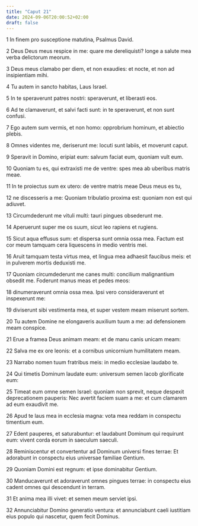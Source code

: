 ```yaml
---
title: "Caput 21"
date: 2024-09-06T20:00:52+02:00
draft: false
---
```



1 In finem pro susceptione matutina, Psalmus David.

2 Deus Deus meus respice in me: quare me dereliquisti? longe a salute mea verba delictorum meorum.

3 Deus meus clamabo per diem, et non exaudies: et nocte, et non ad insipientiam mihi.

4 Tu autem in sancto habitas, Laus Israel.

5 In te speraverunt patres nostri: speraverunt, et liberasti eos.

6 Ad te clamaverunt, et salvi facti sunt: in te speraverunt, et non sunt confusi.

7 Ego autem sum vermis, et non homo: opprobrium hominum, et abiectio plebis.

8 Omnes videntes me, deriserunt me: locuti sunt labiis, et moverunt caput.

9 Speravit in Domino, eripiat eum: salvum faciat eum, quoniam vult eum.

10 Quoniam tu es, qui extraxisti me de ventre: spes mea ab uberibus matris meae.

11 In te proiectus sum ex utero: de ventre matris meae Deus meus es tu,

12 ne discesseris a me: Quoniam tribulatio proxima est: quoniam non est qui adiuvet.

13 Circumdederunt me vituli multi: tauri pingues obsederunt me.

14 Aperuerunt super me os suum, sicut leo rapiens et rugiens.

15 Sicut aqua effusus sum: et dispersa sunt omnia ossa mea. Factum est cor meum tamquam cera liquescens in medio ventris mei.

16 Aruit tamquam testa virtus mea, et lingua mea adhaesit faucibus meis: et in pulverem mortis deduxisti me.

17 Quoniam circumdederunt me canes multi: concilium malignantium obsedit me. Foderunt manus meas et pedes meos:

18 dinumeraverunt omnia ossa mea. Ipsi vero consideraverunt et inspexerunt me:

19 diviserunt sibi vestimenta mea, et super vestem meam miserunt sortem.

20 Tu autem Domine ne elongaveris auxilium tuum a me: ad defensionem meam conspice.

21 Erue a framea Deus animam meam: et de manu canis unicam meam:

22 Salva me ex ore leonis: et a cornibus unicornium humilitatem meam.

23 Narrabo nomen tuum fratribus meis: in medio ecclesiae laudabo te.

24 Qui timetis Dominum laudate eum: universum semen Iacob glorificate eum:

25 Timeat eum omne semen Israel: quoniam non sprevit, neque despexit deprecationem pauperis: Nec avertit faciem suam a me: et cum clamarem ad eum exaudivit me.

26 Apud te laus mea in ecclesia magna: vota mea reddam in conspectu timentium eum.

27 Edent pauperes, et saturabuntur: et laudabunt Dominum qui requirunt eum: vivent corda eorum in saeculum saeculi.

28 Reminiscentur et convertentur ad Dominum universi fines terrae: Et adorabunt in conspectu eius universae familiae Gentium.

29 Quoniam Domini est regnum: et ipse dominabitur Gentium.

30 Manducaverunt et adoraverunt omnes pingues terrae: in conspectu eius cadent omnes qui descendunt in terram.

31 Et anima mea illi vivet: et semen meum serviet ipsi.

32 Annunciabitur Domino generatio ventura: et annunciabunt caeli iustitiam eius populo qui nascetur, quem fecit Dominus.

